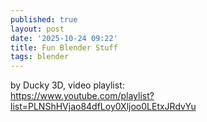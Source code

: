 ```yaml
---
published: true
layout: post
date: '2025-10-24 09:22'
title: Fun Blender Stuff
tags: blender 
---
```

by Ducky 3D, video playlist:    
<https://www.youtube.com/playlist?list=PLNShHVjao84dfLoy0Xljoo0LEtxJRdvYu>
